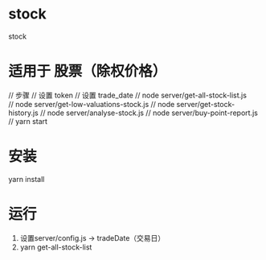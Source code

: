 # stock
stock


# 适用于 股票（除权价格）
// 步骤
// 设置 token
// 设置 trade_date
// node server/get-all-stock-list.js  
// node server/get-low-valuations-stock.js
// node server/get-stock-history.js
// node server/analyse-stock.js
// node server/buy-point-report.js 
// yarn start

# 安装
yarn install
# 运行
1. 设置server/config.js -> tradeDate（交易日）
2. yarn get-all-stock-list